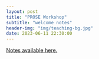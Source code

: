 ```yaml
---
layout: post
title: "PROSE Workshop"
subtitle: "welcome notes"
header-img: "img/teaching-bg.jpg"
date: 2023-06-11 22:30:00
---
```


[Notes available here.](https://spatext.clontz.org/0.3/#%3Cspatext%3E%0A%20%20%20%20%3Ctitle%3EWelcome%20to%20the%20PreTeXt-Runestone%20Open%20Source%20Ecosystem%20(PROSE)%3C%2Ftitle%3E%0A%20%20%20%20%3Ccontent%3E%0A%20%20%20%20%20%20%20%20%3Cknowl%3E%0A%20%20%20%20%20%20%20%20%20%20%20%20%3Ctitle%3EPROSE%20NSF%20Project%3C%2Ftitle%3E%0A%20%20%20%20%20%20%20%20%20%20%20%20%3Ccontent%3E%0A%20%20%20%20%20%20%20%20%20%20%20%20%20%20%20%20%3Clist%3E%0A%20%20%20%20%20%20%20%20%20%20%20%20%20%20%20%20%20%20%20%20%3Citem%3E%0A%20%20%20%20%20%20%20%20%20%20%20%20%20%20%20%20%20%20%20%20%20%20%20%20%3Cp%3E%0AIn%20Fall%202022%20Clontz%2C%20Beezer%2C%20and%20Miller%20received%0A%3Curl%20href%3D%22https%3A%2F%2Fwww.nsf.gov%2Fawardsearch%2FshowAward%3FAWD_ID%3D2230153%22%3ENSF%20Award%20%232230153%3C%2Furl%3E%0Aas%20part%20of%20the%20new%20Pathways%20to%20Enable%20Open%20Source%20Ecosystems%20solicitation%2C%0Atitled%20%3Cq%3EAn%20Open-Source%20Ecosystem%20for%20the%20Creation%20and%20Use%20of%20Accessible%20Science%2C%0ATechnology%2C%20Engineering%20and%20Mathematics%20(STEM)%20Open%20Education%20Resources%3C%2Fq%3E.%0A%20%20%20%20%20%20%20%20%20%20%20%20%20%20%20%20%20%20%20%20%20%20%20%20%3C%2Fp%3E%0A%20%20%20%20%20%20%20%20%20%20%20%20%20%20%20%20%20%20%20%20%20%20%20%20%3Cp%3E%0A%3Cimage%20remote%3D%22https%3A%2F%2Fprose.runestone.academy%22%20source%3D%22nsf.svg%22%2F%3E%0A%20%20%20%20%20%20%20%20%20%20%20%20%20%20%20%20%20%20%20%20%20%20%20%20%3C%2Fp%3E%0A%20%20%20%20%20%20%20%20%20%20%20%20%20%20%20%20%20%20%20%20%3C%2Fitem%3E%0A%20%20%20%20%20%20%20%20%20%20%20%20%20%20%20%20%20%20%20%20%3Citem%3E%0A%20%20%20%20%20%20%20%20%20%20%20%20%20%20%20%20%20%20%20%20%20%20%20%20%3Cp%3E%0AThis%20Phase%20I%20award%20supports%20us%20in%20scoping%20the%20development%20of%20an%20Open%20Source%0AEcosystem%20(OSE)%20that%20can%20sustain%20PreTeXt-Runestone%20products%3A%0A%3Curl%20href%3D%22https%3A%2F%2Fprose.runestone.academy%2F%22%3EPreTeXt-Runestone%20Open%20Source%20Ecosystem%0A(PROSE)%3C%2Furl%3E.%0A%20%20%20%20%20%20%20%20%20%20%20%20%20%20%20%20%20%20%20%20%20%20%20%20%3C%2Fp%3E%0A%20%20%20%20%20%20%20%20%20%20%20%20%20%20%20%20%20%20%20%20%20%20%20%20%3Cp%3E%0A%3Cimage%20remote%3D%22https%3A%2F%2Fwww.nsf.gov%22%20source%3D%22pubs%2F2023%2Fnsf23556%2Ffigure1_600px.jpg%22%2F%3E%0A%20%20%20%20%20%20%20%20%20%20%20%20%20%20%20%20%20%20%20%20%20%20%20%20%3C%2Fp%3E%0A%20%20%20%20%20%20%20%20%20%20%20%20%20%20%20%20%20%20%20%20%20%20%20%20%3Cp%3E%0A%3Cimage%20remote%3D%22https%3A%2F%2Fwww.nsf.gov%22%20source%3D%22pubs%2F2023%2Fnsf23556%2Ffigure2_600px.jpg%22%2F%3E%0A%20%20%20%20%20%20%20%20%20%20%20%20%20%20%20%20%20%20%20%20%20%20%20%20%3C%2Fp%3E%0A%3C!--%20%20%20%20%20%20%20%20%20%20%20%20%20%20%20%20%20%20%20%20%20%20%20%20%20%3Cp%3E%0A%3Cimage%20remote%3D%22https%3A%2F%2Fi.imgur.com%22%20source%3D%227gQH3hK.png%22%2F%3E%0A%20%20%20%20%20%20%20%20%20%20%20%20%20%20%20%20%20%20%20%20%20%20%20%20%3C%2Fp%3E%20--%3E%0A%20%20%20%20%20%20%20%20%20%20%20%20%20%20%20%20%20%20%20%20%3C%2Fitem%3E%0A%20%20%20%20%20%20%20%20%20%20%20%20%20%20%20%20%3C%2Flist%3E%0A%20%20%20%20%20%20%20%20%20%20%20%20%3C%2Fcontent%3E%0A%20%20%20%20%20%20%20%20%3C%2Fknowl%3E%0A%20%20%20%20%20%20%20%20%3Cknowl%3E%0A%20%20%20%20%20%20%20%20%20%20%20%20%3Ctitle%3EWhat%20we've%20done%20so%20far%3C%2Ftitle%3E%0A%20%20%20%20%20%20%20%20%20%20%20%20%3Ccontent%3E%0A%20%20%20%20%20%20%20%20%20%20%20%20%20%20%20%20%3Clist%3E%0A%20%20%20%20%20%20%20%20%20%20%20%20%20%20%20%20%20%20%20%20%3Citem%3E%0A%20%20%20%20%20%20%20%20%20%20%20%20%20%20%20%20%20%20%20%20%20%20%20%20%3Cp%3E%0ARegular%20drop-in%20community%20Zooms%20at%0A%3Curl%20href%3D%22https%3A%2F%2Fprose.runestone.academy%2Fdropin%2F%22%2F%3E.%0A%20%20%20%20%20%20%20%20%20%20%20%20%20%20%20%20%20%20%20%20%20%20%20%20%3C%2Fp%3E%0A%20%20%20%20%20%20%20%20%20%20%20%20%20%20%20%20%20%20%20%20%3C%2Fitem%3E%0A%20%20%20%20%20%20%20%20%20%20%20%20%20%20%20%20%20%20%20%20%3Citem%3E%0A%20%20%20%20%20%20%20%20%20%20%20%20%20%20%20%20%20%20%20%20%20%20%20%20%3Cp%3E%0A%20%20%20%20%20%20%20%20%20%20%20%20%20%20%20%20%20%20%20%20%20%20%20%20%20%20%20%20Several%0Ain-person%20and%20virtual%20%22Getting%20Started%22%20workshops%3A%0A%3Curl%20href%3D%22https%3A%2F%2Fprose.runestone.academy%2F%23upcoming-events%22%2F%3E.%0A%20%20%20%20%20%20%20%20%20%20%20%20%20%20%20%20%20%20%20%20%20%20%20%20%3C%2Fp%3E%0A%20%20%20%20%20%20%20%20%20%20%20%20%20%20%20%20%20%20%20%20%3C%2Fitem%3E%0A%20%20%20%20%20%20%20%20%20%20%20%20%20%20%20%20%20%20%20%20%3Citem%3E%0A%20%20%20%20%20%20%20%20%20%20%20%20%20%20%20%20%20%20%20%20%20%20%20%20%3Cp%3E%0A%20%20%20%20%20%20%20%20%20%20%20%20%20%20%20%20%20%20%20%20%20%20%20%20%20%20%20%20PIs%20particpiated%20in%20%0A%3Curl%20href%3D%22https%3A%2F%2Fpose.training%2F%22%2F%3E%20organized%20by%20NSF.%0A%20%20%20%20%20%20%20%20%20%20%20%20%20%20%20%20%20%20%20%20%20%20%20%20%3C%2Fp%3E%0A%20%20%20%20%20%20%20%20%20%20%20%20%20%20%20%20%20%20%20%20%3C%2Fitem%3E%0A%20%20%20%20%20%20%20%20%20%20%20%20%20%20%20%20%20%20%20%20%3Citem%3E%0A%20%20%20%20%20%20%20%20%20%20%20%20%20%20%20%20%20%20%20%20%20%20%20%20%3Cp%3E%0AOur%20June%2012-16%0A%3Curl%20href%3D%22https%3A%2F%2Fprose.runestone.academy%2Fworkshop%2F%22%3Ehybrid%20workshop%3C%2Furl%3E%0Astill%20has%20room%20for%20virtual%20participants.%20Anyone%20interested%20in%20the%20future%0Aof%20open%20STEM%20education%20(esp.%20math%2FCS)%20was%20encouraged%20to%20apply.%0A%20%20%20%20%20%20%20%20%20%20%20%20%20%20%20%20%20%20%20%20%20%20%20%20%3C%2Fp%3E%0A%20%20%20%20%20%20%20%20%20%20%20%20%20%20%20%20%20%20%20%20%3C%2Fitem%3E%0A%20%20%20%20%20%20%20%20%20%20%20%20%20%20%20%20%3C%2Flist%3E%0A%20%20%20%20%20%20%20%20%20%20%20%20%3C%2Fcontent%3E%0A%20%20%20%20%20%20%20%20%3C%2Fknowl%3E%0A%20%20%20%20%20%20%20%20%3Cknowl%3E%0A%20%20%20%20%20%20%20%20%20%20%20%20%3Ctitle%3EThirteen%20questions%20we%20need%20to%20answer%20for%20NSF%20(and%20ourselves!)%3C%2Ftitle%3E%0A%20%20%20%20%20%20%20%20%20%20%20%20%3Ccontent%3E%0A%20%20%20%20%20%20%20%20%20%20%20%20%20%20%20%20%3Clist%20mode%3D%22ordered%22%3E%0A%20%20%20%20%20%20%20%20%20%20%20%20%20%20%20%20%20%20%20%20%3Citem%3E%0A%20%20%20%20%20%20%20%20%20%20%20%20%20%20%20%20%20%20%20%20%20%20%20%20%3Cp%3E%0AHow%20can%20we%20present%20a%20convincing%20case%20that%20our%20OSE%20addresses%20an%20issue%20of%20significant%20societal%20or%20national%20importance%20that%20is%20not%20currently%20being%20adequately%20addressed%3F%0A%20%20%20%20%20%20%20%20%20%20%20%20%20%20%20%20%20%20%20%20%20%20%20%20%3C%2Fp%3E%0A%20%20%20%20%20%20%20%20%20%20%20%20%20%20%20%20%20%20%20%20%3C%2Fitem%3E%0A%20%20%20%20%20%20%20%20%20%20%20%20%20%20%20%20%20%20%20%20%3Citem%3E%0A%20%20%20%20%20%20%20%20%20%20%20%20%20%20%20%20%20%20%20%20%20%20%20%20%3Cp%3E%0AWhat%20is%20the%20long-term%20vision%20for%20our%20OSE%2C%20including%20defining%20our%20core%20products%2C%20ongoing%20and%20potential%20partnerships%2C%20and%20sustainability%3F%0A%20%20%20%20%20%20%20%20%20%20%20%20%20%20%20%20%20%20%20%20%20%20%20%20%3C%2Fp%3E%0A%20%20%20%20%20%20%20%20%20%20%20%20%20%20%20%20%20%20%20%20%3C%2Fitem%3E%0A%20%20%20%20%20%20%20%20%20%20%20%20%20%20%20%20%20%20%20%20%3Citem%3E%0A%20%20%20%20%20%20%20%20%20%20%20%20%20%20%20%20%20%20%20%20%20%20%20%20%3Cp%3E%0AWhat%20convincing%20evidence%20do%20we%20have%20that%20a%20substantial%20user%20base%20exists%20for%20our%20open%20source%20products%3F%0A%20%20%20%20%20%20%20%20%20%20%20%20%20%20%20%20%20%20%20%20%20%20%20%20%3C%2Fp%3E%0A%20%20%20%20%20%20%20%20%20%20%20%20%20%20%20%20%20%20%20%20%3C%2Fitem%3E%0A%20%20%20%20%20%20%20%20%20%20%20%20%20%20%20%20%20%20%20%20%3Citem%3E%0A%20%20%20%20%20%20%20%20%20%20%20%20%20%20%20%20%20%20%20%20%20%20%20%20%3Cp%3E%0AHow%20is%20our%20OSE%20justified%20within%20the%20current%20technological%20landscape%2C%20and%20why%20is%20an%20OSE%20is%20the%20best%20approach%20for%20generating%20impact%3F%0A%20%20%20%20%20%20%20%20%20%20%20%20%20%20%20%20%20%20%20%20%20%20%20%20%3C%2Fp%3E%0A%20%20%20%20%20%20%20%20%20%20%20%20%20%20%20%20%20%20%20%20%3C%2Fitem%3E%0A%20%20%20%20%20%20%20%20%20%20%20%20%20%20%20%20%20%20%20%20%3Citem%3E%0A%20%20%20%20%20%20%20%20%20%20%20%20%20%20%20%20%20%20%20%20%20%20%20%20%3Cp%3E%0AWhat%20is%20a%20clear%20and%20comprehensive%20description%20of%20the%20ecosystem%20within%20which%20our%20OSE%20will%20be%20operating%2C%20along%20with%20plans%20for%20ongoing%20ecosystem%20establishment%2Fgrowth%20and%20discovery%3F%0A%20%20%20%20%20%20%20%20%20%20%20%20%20%20%20%20%20%20%20%20%20%20%20%20%3C%2Fp%3E%0A%20%20%20%20%20%20%20%20%20%20%20%20%20%20%20%20%20%20%20%20%3C%2Fitem%3E%0A%20%20%20%20%20%20%20%20%20%20%20%20%20%20%20%20%20%20%20%20%3Citem%3E%0A%20%20%20%20%20%20%20%20%20%20%20%20%20%20%20%20%20%20%20%20%20%20%20%20%3Cp%3E%0AWhat%20specific%2C%20actionable%20plan%20will%20establish%20a%20sustainable%20organizational%20structure%3F%0A%20%20%20%20%20%20%20%20%20%20%20%20%20%20%20%20%20%20%20%20%20%20%20%20%3C%2Fp%3E%0A%20%20%20%20%20%20%20%20%20%20%20%20%20%20%20%20%20%20%20%20%3C%2Fitem%3E%0A%20%20%20%20%20%20%20%20%20%20%20%20%20%20%20%20%20%20%20%20%3Citem%3E%0A%20%20%20%20%20%20%20%20%20%20%20%20%20%20%20%20%20%20%20%20%20%20%20%20%3Cp%3E%0AWhat%20is%20a%20credible%20strategy%20and%20actionable%20plan%20for%20building%20a%20community%20of%20contributors%20and%20retaining%20contributors%3F%0A%20%20%20%20%20%20%20%20%20%20%20%20%20%20%20%20%20%20%20%20%20%20%20%20%3C%2Fp%3E%0A%20%20%20%20%20%20%20%20%20%20%20%20%20%20%20%20%20%20%20%20%3C%2Fitem%3E%0A%20%20%20%20%20%20%20%20%20%20%20%20%20%20%20%20%20%20%20%20%3Citem%3E%0A%20%20%20%20%20%20%20%20%20%20%20%20%20%20%20%20%20%20%20%20%20%20%20%20%3Cp%3E%0AWhat%20clear%2C%20detailed%20licensing%20approach%20should%20be%20used%20for%20our%20open%20source%20products%3F%0A%20%20%20%20%20%20%20%20%20%20%20%20%20%20%20%20%20%20%20%20%20%20%20%20%3C%2Fp%3E%0A%20%20%20%20%20%20%20%20%20%20%20%20%20%20%20%20%20%20%20%20%3C%2Fitem%3E%0A%20%20%20%20%20%20%20%20%20%20%20%20%20%20%20%20%20%20%20%20%3Citem%3E%0A%20%20%20%20%20%20%20%20%20%20%20%20%20%20%20%20%20%20%20%20%20%20%20%20%3Cp%3E%0AHow%20can%20we%20establish%20a%20modern%20build%20and%20test%20infrastructure%2C%20and%20procedures%20to%20address%20quality%20control%20and%20security%20of%20new%20content%3F%0A%20%20%20%20%20%20%20%20%20%20%20%20%20%20%20%20%20%20%20%20%20%20%20%20%3C%2Fp%3E%0A%20%20%20%20%20%20%20%20%20%20%20%20%20%20%20%20%20%20%20%20%3C%2Fitem%3E%0A%20%20%20%20%20%20%20%20%20%20%20%20%20%20%20%20%20%20%20%20%3Citem%3E%0A%20%20%20%20%20%20%20%20%20%20%20%20%20%20%20%20%20%20%20%20%20%20%20%20%3Cp%3E%0AWhat%20clear%2C%20actionable%20evaluation%20plan%20will%20%20measure%20the%20success%20of%20our%20OSE%20with%20respect%20to%20our%20sustainability%20goals%3F%0A%20%20%20%20%20%20%20%20%20%20%20%20%20%20%20%20%20%20%20%20%20%20%20%20%3C%2Fp%3E%0A%20%20%20%20%20%20%20%20%20%20%20%20%20%20%20%20%20%20%20%20%3C%2Fitem%3E%0A%20%20%20%20%20%20%20%20%20%20%20%20%20%20%20%20%20%20%20%20%3Citem%3E%0A%20%20%20%20%20%20%20%20%20%20%20%20%20%20%20%20%20%20%20%20%20%20%20%20%3Cp%3E%0AWho%20in%20our%20community%20will%20form%20a%20team%20with%20the%20required%20expertise%20and%20experience%20to%20undertake%20Phase%20II%3F%0A%20%20%20%20%20%20%20%20%20%20%20%20%20%20%20%20%20%20%20%20%20%20%20%20%3C%2Fp%3E%0A%20%20%20%20%20%20%20%20%20%20%20%20%20%20%20%20%20%20%20%20%3C%2Fitem%3E%0A%20%20%20%20%20%20%20%20%20%20%20%20%20%20%20%20%20%20%20%20%3Citem%3E%0A%20%20%20%20%20%20%20%20%20%20%20%20%20%20%20%20%20%20%20%20%20%20%20%20%3Cp%3E%0AHow%20will%20NSF%20support%20serve%20as%20a%20critical%20catalyst%20for%20the%20establishment%20and%20growth%20of%20the%20OSE%20towards%20achieving%20sustainability%3F%0A%20%20%20%20%20%20%20%20%20%20%20%20%20%20%20%20%20%20%20%20%20%20%20%20%3C%2Fp%3E%0A%20%20%20%20%20%20%20%20%20%20%20%20%20%20%20%20%20%20%20%20%3C%2Fitem%3E%0A%20%20%20%20%20%20%20%20%20%20%20%20%20%20%20%20%20%20%20%20%3Citem%3E%0A%20%20%20%20%20%20%20%20%20%20%20%20%20%20%20%20%20%20%20%20%20%20%20%20%3Cp%3E%0AWhich%20third-party%20letters%20of%20collaboration%20from%20current%20users%20of%20our%20open-source%20products%20will%20best%20represent%20our%20OSE%3F%20%20%20%20%20%20%0A%20%20%20%20%20%20%20%20%20%20%20%20%20%20%20%20%20%20%20%20%20%20%20%20%3C%2Fp%3E%0A%20%20%20%20%20%20%20%20%20%20%20%20%20%20%20%20%20%20%20%20%3C%2Fitem%3E%0A%20%20%20%20%20%20%20%20%20%20%20%20%20%20%20%20%3C%2Flist%3E%0A%20%20%20%20%20%20%20%20%20%20%20%20%3C%2Fcontent%3E%0A%20%20%20%20%20%20%20%20%3C%2Fknowl%3E%0A%20%20%20%20%20%20%20%20%3Cknowl%3E%0A%20%20%20%20%20%20%20%20%20%20%20%20%3Ctitle%3EWhat%20about%20me%3F%3C%2Ftitle%3E%0A%20%20%20%20%20%20%20%20%20%20%20%20%3Ccontent%3E%0A%20%20%20%20%20%20%20%20%20%20%20%20%20%20%20%20%3Clist%3E%0A%20%20%20%20%20%20%20%20%20%20%20%20%20%20%20%20%20%20%20%20%3Citem%3E%0A%20%20%20%20%20%20%20%20%20%20%20%20%20%20%20%20%20%20%20%20%20%20%20%20%3Cp%3E%0AI'm%20PI%20for%20Phase%20I%20of%20this%20project%2C%20but%20expect%20to%20step%20into%20a%20co-PI%20role%20for%20Phase%20II.%0A%20%20%20%20%20%20%20%20%20%20%20%20%20%20%20%20%20%20%20%20%20%20%20%20%3C%2Fp%3E%0A%20%20%20%20%20%20%20%20%20%20%20%20%20%20%20%20%20%20%20%20%3C%2Fitem%3E%0A%20%20%20%20%20%20%20%20%20%20%20%20%20%20%20%20%20%20%20%20%3Citem%3E%0A%20%20%20%20%20%20%20%20%20%20%20%20%20%20%20%20%20%20%20%20%20%20%20%20%3Cp%3E%0AI%20proposed%20this%20project%20because%20I'm%20interested%20not%20just%20in%20the%20great%20open%20source%20products%0A(software%2C%20books%2C%20activities%2C%20etc.)%20within%0Aour%20ecosystem%2C%20but%20in%20the%20%3Cem%3Esociotechnical%20infrastructure%3C%2Fem%3E%20that%20ties%20these%0Aproducts%20together.%0A%20%20%20%20%20%20%20%20%20%20%20%20%20%20%20%20%20%20%20%20%20%20%20%20%3C%2Fp%3E%0A%20%20%20%20%20%20%20%20%20%20%20%20%20%20%20%20%20%20%20%20%3C%2Fitem%3E%0A%20%20%20%20%20%20%20%20%20%20%20%20%20%20%20%20%20%20%20%20%3Citem%3E%0A%20%20%20%20%20%20%20%20%20%20%20%20%20%20%20%20%20%20%20%20%20%20%20%20%3Cp%3E%0ATech%20infrastructure%3A%20how%20can%20we%20tie%20our%20products%20together%20into%20a%20cohesive%2C%20elegant%2C%0Aand%20secure%20whole%2C%0Awhile%20keeping%20the%20door%20open%20for%20integrating%20future%20innovations%20that%20will%20be%20produced%0Awithin%20and%20outside%20our%20active%20community%3F%0A%20%20%20%20%20%20%20%20%20%20%20%20%20%20%20%20%20%20%20%20%20%20%20%20%3C%2Fp%3E%0A%20%20%20%20%20%20%20%20%20%20%20%20%20%20%20%20%20%20%20%20%3C%2Fitem%3E%0A%20%20%20%20%20%20%20%20%20%20%20%20%20%20%20%20%20%20%20%20%3Citem%3E%0A%20%20%20%20%20%20%20%20%20%20%20%20%20%20%20%20%20%20%20%20%20%20%20%20%3Cp%3E%0ASocial%20infrastructure%3A%20how%20do%20we%20recruit%2C%20train%2C%20engage%2C%20and%20reward%20members%20of%20our%20community%3F%0A%20%20%20%20%20%20%20%20%20%20%20%20%20%20%20%20%20%20%20%20%20%20%20%20%3C%2Fp%3E%0A%20%20%20%20%20%20%20%20%20%20%20%20%20%20%20%20%20%20%20%20%3C%2Fitem%3E%0A%20%20%20%20%20%20%20%20%20%20%20%20%20%20%20%20%3C%2Flist%3E%0A%20%20%20%20%20%20%20%20%20%20%20%20%3C%2Fcontent%3E%0A%20%20%20%20%20%20%20%20%3C%2Fknowl%3E%0A%20%20%20%20%3C%2Fcontent%3E%0A%3C%2Fspatext%3E)
